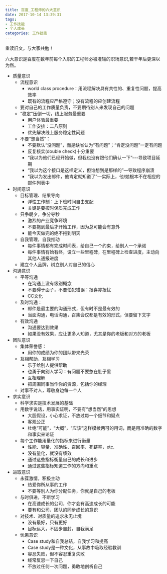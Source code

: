 ```yaml
---
title: 百度_工程师的六大意识
date: 2017-10-14 13:39:31
tags:
- 工作技能
- 个人成长
categories: 工作技能
---
```

重读旧文，与大家共勉！

六大意识是百度在数年前每个入职的工程师必被灌输的职场意识,若干年后更深以为然。

- 质量意识
    - 流程意识
        - world class procedure：用流程解决具有共性的、重复性问题，提高效率
        - 既有的流程应严格遵守；没有流程的应创建流程
    - 要对自己的工作质量负责，不要期待别人来发现自己的问题
    - “稳定”压倒一切，线上服务最重要
        - 用户体验最重要
        - 工作安排：二八原则
        - 优先解决线上服务稳定性问题
    - 不要“想当然”：
        - 不要默认“没问题”，而是缺省认为“有问题”；“肯定没问题”一定有问题
        - 反复核实(double check)十分重要
        - “我以为他们已经开始做，但我也没有跟他们确认一下”---导致项目延期
        - “我以为这个接口是这样定义，但谁想到是那样的”—导致程序崩溃
        - “我以为发出邮件，他肯定就知道了”—实际上，他/她根本不在相应的邮件列表中
- 时间意识
    - 目标管理、结果导向
        - 弹性工作制：上下班时间自由支配
        - 关键是要按时保质完成工作
    - 只争朝夕，争分夺秒
        - 激烈的产业竞争环境
        - 不要拖到最后才开始工作，因为总可能会有意外
        - 能今天做完的绝不拖到明天
    - 自我管理，自我推动
        - 每件事情都有完成时间表，给自己一个约束，给别人一个承诺
        - 每件事情有始有终，设立一些里程碑，在里程碑上检查进度，主动向其他人通报进度
    - 建立个人品牌，树立别人对自己的信心
- 沟通意识
    - 平等沟通
        - 在沟通上没有级别概念
        - 不要碍于面子，不要怕犯错误：报喜亦报忧
        - CC文化
    - 及时沟通：
        - 邮件是最主要的沟通形式，但有时不是最有效的
        - 当面沟通，电话沟通，召集会议都是有效的形式，但要留下文字
    - 有效沟通
        - 沟通要达到效果
        - 如果没有效果，应让更多人知道，尤其是你的老板和对方的老板
- 团队意识
    - 集体荣誉感：
        - 用你的成绩为你的团队带来光荣
    - 互相帮助，互相学习
        - 乐于给别人提供帮助
        - 也勇于向别人学习：有问题不要憋在肚子里
        - 互相理解
        - 把周围同事当作你的资源，包括你的经理
    - 对事不对人，尊敬身边每一个人
- 求实意识
    - 科学求实是技术发展的基础
    - 用数字说话，用事实证明，不要有“想当然”的思想
        - 大胆假设，小心求证，不放过每一个细节和疑点
        - 客观公正
        - 杜绝“可能”，“大概”，“应该”这样模棱两可的用词，而是用准确的数字和事实来论证
    - 每个工作能用量化的指标来进行衡量
        - 性能、容量、准确性、召回率、死链率，etc.
        - 没有量化，就没有绩效
        - 通过这些指标衡量自己的成长和进步
        - 通过这些指标知道工作的方向和重点
- 进取意识
    - 永葆激情，积极主动
        - 热爱你所从事的工作
        - 不要等别人为你分配任务，你就是自己的老板
    - 与时俱进，不断学习
        - 在高速成长的公司，你才会有高速成长的可能
        - 要有和公司、团队的同步成长的意识
    - 对技术、对质量的追求永无止境
        - 没有最好，只有更好
        - 目标远大，不固步自封，自我满足
    - 忧患意识
        - Case study和自我总结，自我学习和提高
        - Case study是一种文化，从事故中吸取经验教训
        - 容忍失败，但不容忍重复失败
        - 经常反思一下自己
        - 不放过任何一次问题，勇敢地剖析自己
